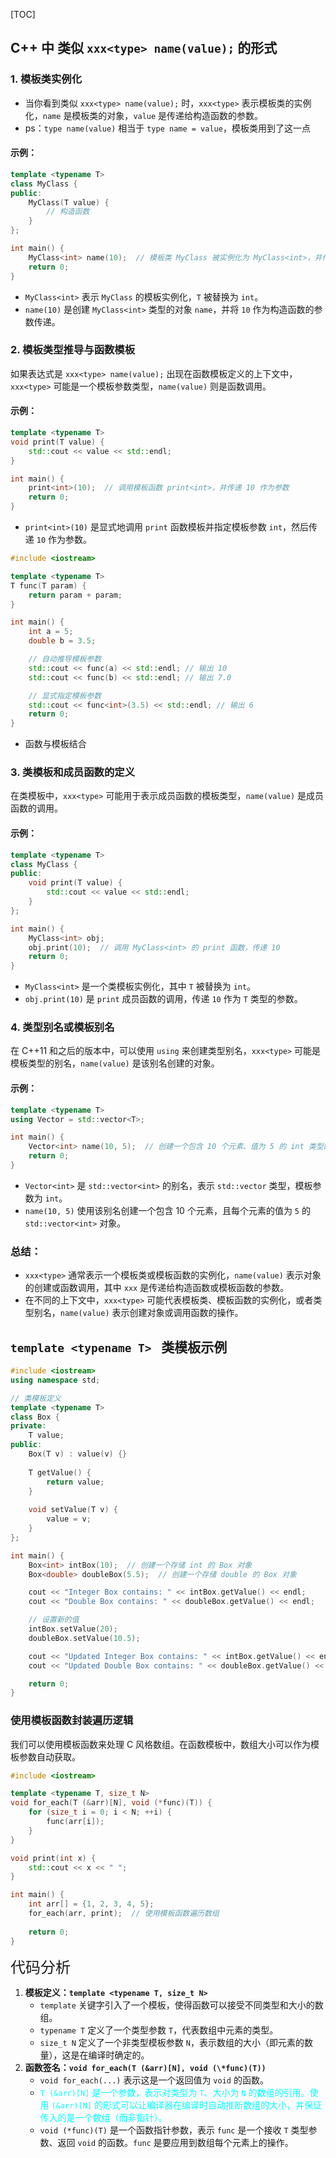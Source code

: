 [TOC]

## C++ 中 类似 `xxx<type> name(value);` 的形式

### 1. **模板类实例化**

- 当你看到类似 `xxx<type> name(value);` 时，`xxx<type>` 表示模板类的实例化，`name` 是模板类的对象，`value` 是传递给构造函数的参数。
- ps：`type name(value)` 相当于 `type name = value`，模板类用到了这一点

#### 示例：

```c++
template <typename T>
class MyClass {
public:
    MyClass(T value) {
        // 构造函数
    }
};

int main() {
    MyClass<int> name(10);  // 模板类 MyClass 被实例化为 MyClass<int>，并传递参数 10
    return 0;
}
```

- `MyClass<int>` 表示 `MyClass` 的模板实例化，`T` 被替换为 `int`。
- `name(10)` 是创建 `MyClass<int>` 类型的对象 `name`，并将 `10` 作为构造函数的参数传递。

### 2. **模板类型推导与函数模板**

如果表达式是 `xxx<type> name(value);` 出现在函数模板定义的上下文中，`xxx<type>` 可能是一个模板参数类型，`name(value)` 则是函数调用。

#### 示例：

```c++
template <typename T>
void print(T value) {
    std::cout << value << std::endl;
}

int main() {
    print<int>(10);  // 调用模板函数 print<int>，并传递 10 作为参数
    return 0;
}
```


- `print<int>(10)` 是显式地调用 `print` 函数模板并指定模板参数 `int`，然后传递 `10` 作为参数。
```c++
#include <iostream>

template <typename T>
T func(T param) {
    return param + param;
}

int main() {
    int a = 5;
    double b = 3.5;

    // 自动推导模板参数
    std::cout << func(a) << std::endl; // 输出 10
    std::cout << func(b) << std::endl; // 输出 7.0

    // 显式指定模板参数
    std::cout << func<int>(3.5) << std::endl; // 输出 6
    return 0;
}
```
- 函数与模板结合

### 3. **类模板和成员函数的定义**

在类模板中，`xxx<type>` 可能用于表示成员函数的模板类型，`name(value)` 是成员函数的调用。

#### 示例：

```c++
template <typename T>
class MyClass {
public:
    void print(T value) {
        std::cout << value << std::endl;
    }
};

int main() {
    MyClass<int> obj;
    obj.print(10);  // 调用 MyClass<int> 的 print 函数，传递 10
    return 0;
}
```

- `MyClass<int>` 是一个类模板实例化，其中 `T` 被替换为 `int`。
- `obj.print(10)` 是 `print` 成员函数的调用，传递 `10` 作为 `T` 类型的参数。

### 4. **类型别名或模板别名**

在 C++11 和之后的版本中，可以使用 `using` 来创建类型别名，`xxx<type>` 可能是模板类型的别名，`name(value)` 是该别名创建的对象。

#### 示例：

```c++
template <typename T>
using Vector = std::vector<T>;

int main() {
    Vector<int> name(10, 5);  // 创建一个包含 10 个元素、值为 5 的 int 类型的 vector
    return 0;
}
```

- `Vector<int>` 是 `std::vector<int>` 的别名，表示 `std::vector` 类型，模板参数为 `int`。
- `name(10, 5)` 使用该别名创建一个包含 10 个元素，且每个元素的值为 `5` 的 `std::vector<int>` 对象。

### 总结：

- `xxx<type>` 通常表示一个模板类或模板函数的实例化，`name(value)` 表示对象的创建或函数调用，其中 `xxx` 是传递给构造函数或模板函数的参数。
- 在不同的上下文中，`xxx<type>` 可能代表模板类、模板函数的实例化，或者类型别名，`name(value)` 表示创建对象或调用函数的操作。

## `template <typename T> ` 类模板示例

```c++
#include <iostream>
using namespace std;

// 类模板定义
template <typename T>
class Box {
private:
    T value;
public:
    Box(T v) : value(v) {}
    
    T getValue() {
        return value;
    }
    
    void setValue(T v) {
        value = v;
    }
};

int main() {
    Box<int> intBox(10);  // 创建一个存储 int 的 Box 对象
    Box<double> doubleBox(5.5);  // 创建一个存储 double 的 Box 对象

    cout << "Integer Box contains: " << intBox.getValue() << endl;
    cout << "Double Box contains: " << doubleBox.getValue() << endl;

    // 设置新的值
    intBox.setValue(20);
    doubleBox.setValue(10.5);

    cout << "Updated Integer Box contains: " << intBox.getValue() << endl;
    cout << "Updated Double Box contains: " << doubleBox.getValue() << endl;

    return 0;
}

```

### 使用模板函数封装遍历逻辑

我们可以使用模板函数来处理 C 风格数组。在函数模板中，数组大小可以作为模板参数自动获取。

```c++
#include <iostream>

template <typename T, size_t N>
void for_each(T (&arr)[N], void (*func)(T)) {
    for (size_t i = 0; i < N; ++i) {
        func(arr[i]);
    }
}

void print(int x) {
    std::cout << x << " ";
}

int main() {
    int arr[] = {1, 2, 3, 4, 5};
    for_each(arr, print);  // 使用模板函数遍历数组
    
    return 0;
}
```

<font size="5">代码分析</font>

1. **模板定义：`template <typename T, size_t N>`**
   - `template` 关键字引入了一个模板，使得函数可以接受不同类型和大小的数组。
   - `typename T` 定义了一个类型参数 `T`，代表数组中元素的类型。
   - `size_t N` 定义了一个非类型模板参数 `N`，表示数组的大小（即元素的数量），这是在编译时确定的。
2. **函数签名：`void for_each(T (&arr)[N], void (\*func)(T))`**
   - `void for_each(...)` 表示这是一个返回值为 `void` 的函数。
   - <span style="color:cyan">`T (&arr)[N]` 是一个参数，表示对类型为 `T`、大小为 `N` 的数组的引用。使用 `(&arr)[N]` 的形式可以让编译器在编译时自动推断数组的大小，并保证传入的是一个数组（而非指针）。</span>
   - `void (*func)(T)` 是一个函数指针参数，表示 `func` 是一个接收 `T` 类型参数、返回 `void` 的函数。`func` 是要应用到数组每个元素上的操作。
